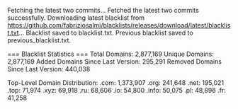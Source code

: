 Fetching the latest two commits...
Fetched the latest two commits successfully.
Downloading latest blacklist from https://github.com/fabriziosalmi/blacklists/releases/download/latest/blacklist.txt...
Blacklist saved to blacklist.txt.
Previous blacklist saved to previous_blacklist.txt.

=== Blacklist Statistics ===
Total Domains: 2,877,169
Unique Domains: 2,877,169
Added Domains Since Last Version: 295,291
Removed Domains Since Last Version: 440,038

Top-Level Domain Distribution:
  .com: 1,373,907
  .org: 241,648
  .net: 195,021
  .top: 71,974
  .xyz: 69,918
  .ru: 68,606
  .io: 54,800
  .info: 50,075
  .pl: 48,896
  .fr: 41,258

